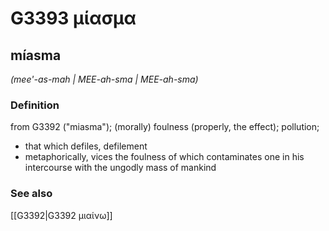 # G3393 μίασμα

## míasma

_(mee'-as-mah | MEE-ah-sma | MEE-ah-sma)_

### Definition

from G3392 ("miasma"); (morally) foulness (properly, the effect); pollution; 

- that which defiles, defilement
- metaphorically, vices the foulness of which contaminates one in his intercourse with the ungodly mass of mankind

### See also

[[G3392|G3392 μιαίνω]]
